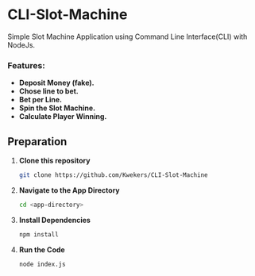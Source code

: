 # CLI-Slot-Machine
Simple Slot Machine Application using Command Line Interface(CLI) with NodeJs.

### Features:
- **Deposit Money (fake).**
- **Chose line to bet.**
- **Bet per Line.**
- **Spin the Slot Machine.**
- **Calculate Player Winning.**

## Preparation
1. **Clone this repository**
    ```bash 
    git clone https://github.com/Kwekers/CLI-Slot-Machine
    ```
2. **Navigate to the App Directory**
    ```bash
    cd <app-directory>
    ```
3. **Install Dependencies**
    ```bash
    npm install
    ```
4. **Run the Code**
    ```bash
    node index.js
    ```